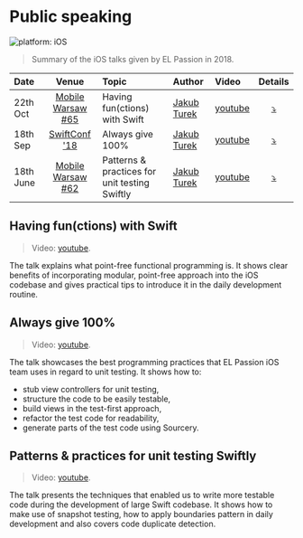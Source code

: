 # Public speaking

![platform: iOS](https://img.shields.io/badge/platform-iOS-blue.svg)

> Summary of the iOS talks given by EL Passion in 2018.

|Date|Venue|Topic|Author|Video|Details|
|:-|:-:|:-|:-|:-|:-:|
| 22th Oct | [Mobile Warsaw #65](https://www.meetup.com/Mobile-Warsaw/events/255634457/) | Having fun(ctions) with Swift | [Jakub Turek](https://github.com/turekj) | [youtube](https://www.youtube.com/watch?v=uwGlvLgcXVk) | [:arrow_heading_down:](#user-content-having-functions-with-swift) |
| 18th Sep | [SwiftConf '18](https://www.youtube.com/playlist?list=PLgUjQUYKwG_hkD2ZcfAs7bTZwbEtAnNFs&fbclid=IwAR3sTp9d3Wrev8e6dDjfg0WRXMF9NCZTsDiUmjm8EMd15VeqxRPqv3zoFlU) | Always give 100% | [Jakub Turek](https://github.com/turekj) | [youtube](https://www.youtube.com/watch?v=aPnT-n-igEI) | [:arrow_heading_down:](#user-content-always-give-100) |
| 18th June | [Mobile Warsaw #62](https://www.meetup.com/Mobile-Warsaw/events/251765809/) | Patterns & practices for unit testing Swiftly | [Jakub Turek](https://github.com/turekj) | [youtube](https://www.youtube.com/watch?v=H7qB4Z9VtiM) | [:arrow_heading_down:](#user-content-patterns--practices-for-unit-testing-swiftly) |

## Having fun(ctions) with Swift

> Video: [youtube](https://www.youtube.com/watch?v=uwGlvLgcXVk).

The talk explains what point-free functional programming is. It shows clear benefits of incorporating modular, point-free approach into the iOS codebase and gives practical tips to introduce it in the daily development routine.

## Always give 100%

> Video: [youtube](https://www.youtube.com/watch?v=aPnT-n-igEI).

The talk showcases the best programming practices that EL Passion iOS team uses in regard to unit testing. It shows how to:

* stub view controllers for unit testing,
* structure the code to be easily testable,
* build views in the test-first approach,
* refactor the test code for readability,
* generate parts of the test code using Sourcery.

## Patterns & practices for unit testing Swiftly

> Video: [youtube](https://www.youtube.com/watch?v=H7qB4Z9VtiM).

The talk presents the techniques that enabled us to write more testable code  during the development of large Swift codebase. It shows how to make use of snapshot testing, how to apply boundaries pattern in daily development and also covers code duplicate detection.

